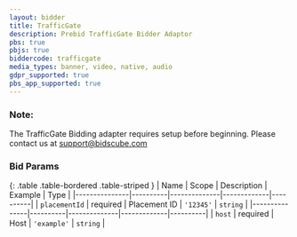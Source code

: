 ```yaml
---
layout: bidder
title: TrafficGate
description: Prebid TrafficGate Bidder Adaptor
pbs: true
pbjs: true
biddercode: trafficgate
media_types: banner, video, native, audio
gdpr_supported: true
pbs_app_supported: true
---
```


### Note:

The TrafficGate Bidding adapter requires setup before beginning. Please contact us at support@bidscube.com

### Bid Params

{: .table .table-bordered .table-striped }
| Name          | Scope    | Description  | Example     | Type     |
|---------------|----------|--------------|-------------|----------|
| `placementId` | required | Placement ID | `'12345'`   | `string` |
|---------------|----------|--------------|-------------|----------|
| `host`        | required | Host         | `'example'` | `string` |
